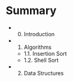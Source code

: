 # Summary

* 0. Introduction
* 1. Algorithms
   * 1.1. Insertion Sort
   * 1.2. Shell Sort
* 2. Data Structures

